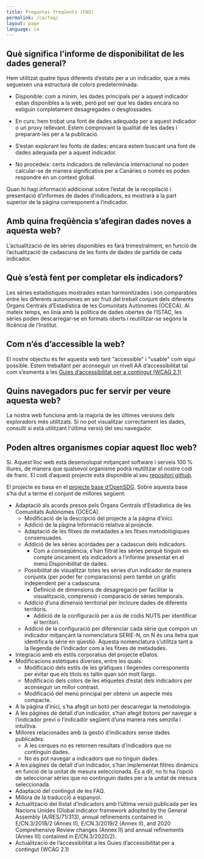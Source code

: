 ```yaml
---
title: Preguntes freqüents (FAQ)
permalink: /ca/faq/
layout: page
language: ca
---
```


## Què significa l’informe de disponibilitat de les dades general?
<p class="justified-text">
    Hem utilitzat quatre tipus diferents d’estats per a un indicador, que a més segueixen una estructura de colors predeterminada:
</p>

* <p class="justified-text"><span class="faq-box status complete">Disponible</span>: com a mínim, les dades principals per a aquest indicador estan disponibles a la web, però pot ser que les dades encara no estiguin completament desagregades o desglossades.</p>
* <p class="justified-text"><span class="faq-box status inprogress">En curs</span>: hem trobat una font de dades adequada per a aquest indicador o un proxy rellevant. Estem comprovant la qualitat de les dades i preparant-les per a la publicació.</p>
* <p class="justified-text"><span class="faq-box status notstarted">S’estan explorant les fonts de dades</span>: encara estem buscant una font de dades adequada per a aquest indicador.</p>
* <p class="justified-text"><span class="faq-box status notapplicable">No procedeix</span>: certs indicadors de rellevància internacional no poden calcular-se de manera significativa per a Canàries o només es poden respondre en un context global.</p>

<p class="justified-text">Quan hi hagi informació addicional sobre l’estat de la recopilació i presentació d’informes de dades d’indicadors, es mostrarà a la part superior de la pàgina corresponent a l’indicador.</p>

## Amb quina freqüència s’afegiran dades noves a aquesta web?
<p class="justified-text">L’actualització de les sèries disponibles es farà trimestralment, en funció de l’actualització de cadascuna de les fonts de dades de partida de cada indicador.</p>

## Què s’està fent per completar els indicadors?
<p class="justified-text">Les sèries estadístiques mostrades estan harmonitzades i són comparables entre les diferents autonomies en ser fruit del treball conjunt dels diferents Òrgans Centrals d’Estadística de les Comunitats Autònomes (OCECA). Al mateix temps, en línia amb la política de dades obertes de l’ISTAC, les sèries poden descarregar-se en formats oberts i reutilitzar-se segons la llicència de l’Institut.</p>


## Com n’és d’accessible la web?
<p class="justified-text">El nostre objectiu és fer aquesta web tant "accessible" i "usable" com sigui possible. Estem treballant per aconseguir un nivell AA d’accessibilitat tal com s’esmenta a les <a href="https://administracionelectronica.gob.es/pae_Home/pae_Estrategias/pae_Accesibilidad/pae_normativa/pae_eInclusion_Normas_Accesibilidad.html?idioma=ca#.YJwxIKEp7IU">Guies d’accessibilitat per a contingut (WCAG 2.1)</a></p>

## Quins navegadors puc fer servir per veure aquesta web?
<p class="justified-text">La nostra web funciona amb la majoria de les últimes versions dels exploradors més utilitzats. Si no pot visualitzar correctament les dades, consulti si està utilitzant l'última versió del seu navegador.</p>

## Poden altres organismes copiar aquest lloc web?

Sí. Aquest lloc web està desenvolupat mitjançant software i serveis 100 % lliures, de manera que qualsevol organisme podrà reutilitzar el nostre codi de franc. El codi d’aquest projecte està disponible al seu [repositori github](https://github.com/eDatos/opensdg). 

El projecte es basa en el [projecte base d’OpenSDG](https://github.com/open-sdg/open-sdg). Sobre aquesta base s’ha dut a terme el conjunt de millores següent: 

* Adaptació als acords presos pels Òrgans Centrals d’Estadística de les Comunitats Autònomes (OCECA). 
  * Modificació de la descripció del projecte a la pàgina d’inici.
  * Addició de la pàgina Informació relativa al projecte.
  * Adaptació de les fitxes de metadades a les fitxes metodològiques consensuades.
  * Addició de les sèries acordades per a cadascun dels indicadors.
    * Com a conseqüència, s’han filtrat les sèries perquè tinguin en compte únicament els indicadors a l’informe presentat en el menú Disponibilitat de dades.
  * Possibilitat de visualitzar totes les sèries d’un indicador de manera conjunta (per poder fer comparacions) però també un gràfic independent per a cadascuna. 
	* Definició de dimensions de desagregació per facilitar la visualització, comprensió i comparació de sèries temporals.
  * Addició d’una dimensió territorial per incloure dades de diferents territoris.
    * Addició de la configuració per a ús de codis NUTS per identificar el territori.
  * Addició de la configuració per diferenciar cada sèrie que compon un indicador mitjançant la nomenclatura SERIE-N, on N és una lletra que identifica la sèrie en qüestió. Aquesta nomenclatura s’utilitza tant a la llegenda de l’indicador com a les fitxes de metadades.
* Integració amb els estils corporatius del projecte eDatos. 
* Modificacions estètiques diverses, entre les quals: 
  * Modificació dels estils de les gràfiques i llegendes corresponents per evitar que els títols es tallin quan són molt llargs. 
  * Modificació dels colors de les etiquetes d’estat dels indicadors per aconseguir un millor contrast. 
  * Modificació del menú principal per obtenir un aspecte més compacte. 
* A la pàgina d’inici, s’ha afegit un botó per descarregar la metodologia. 
* A les pàgines de detall d’un indicador, s’han afegit botons per navegar a l’indicador previ o l’indicador següent d’una manera més senzilla i intuïtiva. 
* Millores relacionades amb la gestió d’indicadors sense dades publicades: 
  * A les cerques no es retornen resultats d’indicadors que no continguin dades. 
  * No es pot navegar a indicadors que no tinguin dades. 
* A les pàgines de detall d’un indicador, s’han implementat filtres dinàmics en funció de la unitat de mesura seleccionada. És a dir, no hi ha l’opció de seleccionar sèries que no continguin dades per a la unitat de mesura seleccionada.
* Adaptació del contingut de les FAQ.
* Millora de la traducció a espanyol. 
* Actualització del llistat d’indicadors amb l’última versió publicada per les Nacions Unides (Global indicator framework adopted by the General Assembly (A/RES/71/313), annual refinements contained in E/CN.3/2018/2 (Annex II), E/CN.3/2019/2 (Annex II), and 2020 Comprehensive Review changes (Annex II) and annual refinements (Annex III) contained in E/CN.3/2020/2).
* Actualització de l’accessibilitat a les Guies d’accessibilitat per a contingut (WCAG 2.1)

